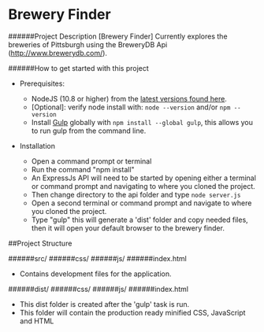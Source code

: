 # Brewery Finder

######Project Description
[Brewery Finder] Currently explores the breweries of Pittsburgh using the BreweryDB Api (http://www.brewerydb.com/).

######How to get started with this project

- Prerequisites:
    - NodeJS (10.8 or higher) from the [latest versions found here](http://nodejs.org/download/).
    - [Optional]: verify node install with: `node --version` and/or `npm --version`
    - Install [Gulp](http://gulpjs.com//) globally with `npm install --global gulp`, this allows you to run gulp from the command line.

- Installation
    - Open a command prompt or terminal
    - Run the command "npm install"
    - An ExpressJs API will need to be started by opening  either a terminal or command prompt and navigating to where you cloned the project.
    - Then change directory to the api folder and type `node server.js`
    - Open a second terminal or command prompt and navigate to where you cloned the project.
    - Type "gulp" this will generate a 'dist' folder and copy needed files, then it will open your default browser to the brewery finder.

##Project Structure

######src/
######css/
######js/
######index.html
- Contains development files for the application.

######dist/
######css/
######js/
######index.html
- This dist folder is created after the 'gulp' task is run.
- This folder will contain the production ready minified CSS, JavaScript and HTML